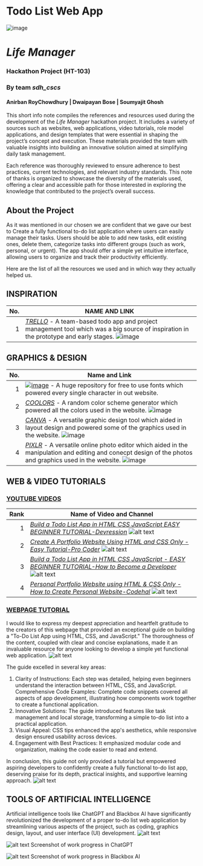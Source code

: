 # Todo List Web App
![image](https://github.com/user-attachments/assets/a54dcf4e-005f-4073-8dfd-42ee8c0ba0e2)

# *Life Manager*
### Hackathon Project (HT-103)
### By team *sdh_cscs*
####  Anirban RoyChowdhury | Dwaipayan Bose | Soumyajit Ghosh  

  
This short info note compiles the references and resources used during the development of the *Life Manager* hackathon project. It includes a variety of sources such as websites, web applications, video tutorials, role model applications, and design templates that were essential in shaping the project’s concept and execution. These materials provided the team with valuable insights into building an innovative solution aimed at simplifying daily task management.

Each reference was thoroughly reviewed to ensure adherence to best practices, current technologies, and relevant industry standards. This note of thanks is organized to showcase the diversity of the materials used, offering a clear and accessible path for those interested in exploring the knowledge that contributed to the project’s overall success.

## About the Project
As it was mentioned in our chosen we are confident that we gave our best to Create a fully functional to-do list application where users can easily manage their tasks. Users should be able to add new tasks, edit existing ones, delete them, categorize tasks into different groups (such as work, personal, or urgent). The app should offer a simple yet intuitive interface, allowing users to organize and track their productivity efficiently.  
  
Here are the list of all the resources we used and in which way they actually helped us.

## INSPIRATION


| No. | NAME AND LINK |
|-----:|---------------|
|     1| [*TRELLO*](https://trello.com/) - A team-based todo app and project management tool which was a big source of inspiration in the prototype and early stages. ![image](https://github.com/user-attachments/assets/11c8034f-f00a-4d9d-9980-6d0f7517225a) |

## GRAPHICS & DESIGN


| No. | Name and Link |
|-----:|---------------|
|     1|[![image](https://github.com/user-attachments/assets/cd392787-2c5b-48a2-ac8b-0fe35227f59d)](https://fonts.google.com) - A huge repository for free to use fonts which powered every single character in out website. |
|     2|[*COOLORS*](https://coolors.co/) - A random color scheme generator which powered all the colors used in the website. ![image](https://github.com/user-attachments/assets/dc1e06ca-f1e7-4a7d-a865-83d0a077abd6) |
|     3|[*CANVA*](https://www.canva.com/en_in/) - A versatile graphic design tool which aided in layout design and powered some of the graphics used in the website. ![image](https://github.com/user-attachments/assets/765a914b-9d76-49ed-8caf-ce9fed27f0f2) |
|     4|[*PIXLR*](https://pixlr.com/) - A versatile online photo editor which aided in the manipulation and editing and conecpt design of the photos and graphics used in the website. ![image](https://github.com/user-attachments/assets/4632332e-cf45-4615-9b2c-2a9f23044b5d) |

## WEB & VIDEO TUTORIALS
### [YOUTUBE VIDEOS](https://www.youtube.com/)

| Rank | Name of Video and Channel |
|-----:|---------------|
|     1|[*Build a Todo List App in HTML CSS JavaScript EASY BEGINNER TUTORIAL-Devression*](https://youtu.be/q0-N_w0Op84?si=lv3MOsTSSBWqXiCx)       ![alt text](image-1.png)                                |
|     2|[*Create A Portfolio Website Using HTML and CSS Only - Easy Tutorial-Pro Coder*](https://youtu.be/-u3vE84Wo_U?si=MRFL_4sn_jricyAv) ![alt text](image-2.png)        |
|     3|[*Build a Todo List App in HTML CSS JavaScript - EASY BEGINNER TUTORIAL-How to Become a Developer*](https://youtu.be/3OqWCGVaOkA?si=xUt9S_QHuOY-FuD0) ![alt text](image-3.png)              |
|     4|[*Personal Portfolio Website using HTML & CSS Only - How to Create Personal Website-Codehal*](https://youtu.be/k3F1PyBX8pI?si=qXeHyfK72wzkNea-)       ![alt text](image-4.png)        |

### [WEBPAGE TUTORIAL](https://dev.to/sharathchandark/how-to-build-a-todo-list-app-using-html-css-and-javascript-4mg6)

I would like to express my deepest appreciation and heartfelt gratitude to the creators of this webpage that provided an exceptional guide on building a "To-Do List App using HTML, CSS, and JavaScript." The thoroughness of the content, coupled with clear and concise explanations, made it an invaluable resource for anyone looking to develop a simple yet functional web application.
![alt text](Non-Video-Tutorial.png)

The guide excelled in several key areas:

1. Clarity of Instructions: Each step was detailed, helping even beginners understand the interaction between HTML, CSS, and JavaScript.
Comprehensive Code Examples: Complete code snippets covered all aspects of app development, illustrating how components work together to create a functional application.
2. Innovative Solutions: The guide introduced features like task management and local storage, transforming a simple to-do list into a practical application.
3. Visual Appeal: CSS tips enhanced the app's aesthetics, while responsive design ensured usability across devices.
4. Engagement with Best Practices: It emphasized modular code and organization, making the code easier to read and extend.

In conclusion, this guide not only provided a tutorial but empowered aspiring developers to confidently create a fully functional to-do list app, deserving praise for its depth, practical insights, and supportive learning approach.
![alt text](Non-Video-Tutorial-2.png)

## TOOLS OF ARTIFICIAL INTELLIGENCE
Artificial intelligence tools like ChatGPT and Blackbox AI have significantly revolutionized the development of a proper to-do list web application by streamlining various aspects of the project, such as coding, graphics design, layout, and user interface (UI) development.
![alt text](<ChadGPT Logo.png>)

![alt text](image-8.png)
Screenshot of work progress in ChatGPT

![alt text](image-9.png)
Screenshot of work progress in Blackbox AI
